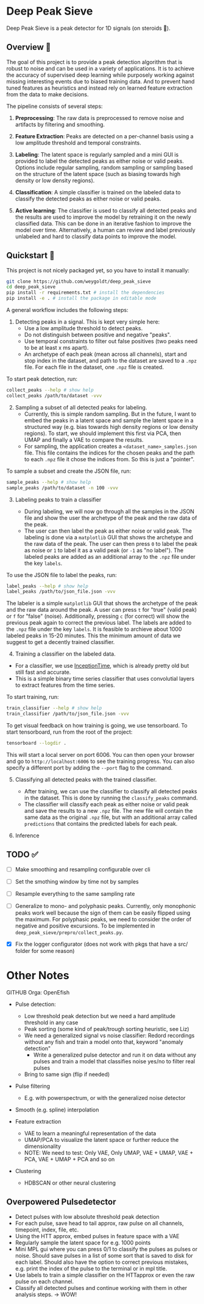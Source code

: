 # Deep Peak Sieve

Deep Peak Sieve is a peak detector for 1D signals (on steroids 💊).

## Overview 🔎

The goal of this project is to provide a peak detection algorithm that is
robust to noise and can be used in a variety of applications. It is to achieve
the accuracy of supervised deep learning while purposely working against
missing interesting events due to biased training data. And to prevent hand
tuned features as heuristics and instead rely on learned feature extraction
from the data to make decisions.

The pipeline consists of several steps:

1. **Preprocessing**: The raw data is preprocessed to remove noise and
   artifacts by filtering and smoothing.

2. **Feature Extraction**: Peaks are detected on a per-channel basis using a
   low amplitude threshold and temporal constraints.

3. **Labeling**: The latent space is regularly sampled and a mini GUI is
   provided to label the detected peaks as either noise or valid peaks. Options
   include regular sampling, random sampling or sampling based on the structure of
   the latent space (such as biasing towards high density or low density regions).

4. **Classification**: A simple classifier is trained on the labeled data to
   classify the detected peaks as either noise or valid peaks.

5. **Active learning**: The classifier is used to classify all detected peaks
   and the results are used to improve the model by retraining it on the newly
   classified data. This can be done in an iterative fashion to improve the model
   over time. Alternatively, a human can review and label previously unlabeled and
   hard to classify data points to improve the model.

## Quickstart 🚀

This project is not nicely packaged yet, so you have to install it manually:

```bash
git clone https://github.com/weygoldt/deep_peak_sieve
cd deep_peak_sieve
pip install -r requirements.txt # install the dependencies
pip install -e . # install the package in editable mode
```

A general workflow includes the following steps:

1. Detecting peaks in a signal. This is kept very simple here:
   - Use a low amplitude threshold to detect peaks.
   - Do not distinguish between positive and negative "peaks".
   - Use temporal constraints to filter out false positives (two peaks need to be at least x ms apart).
   - An archetype of each peak (mean across all channels), start and stop index in the dataset, and path to the dataset are saved to a `.npz` file. For each file in the dataset, one `.npz` file is created.

To start peak detection, run:

```bash
collect_peaks --help # show help
collect_peaks /path/to/dataset -vvv
```

2. Sampling a subset of all detected peaks for labeling.
   - Currently, this is simple random sampling. But in the future, I want to
     embed the peaks in a latent space and sample the latent space in a
     structured way (e.g. bias towards high density regions or low density
     regions). To start, we should implement this first via PCA, then UMAP and
     finally a VAE to compare the results.
   - For sampling, the application creates a `<dataset_name>_samples.json`
     file. This file contains the indices for the chosen peaks and the path to
     each `.npz` file it chose the indices from. So this is just a "pointer".

To sample a subset and create the JSON file, run:

```bash
sample_peaks --help # show help
sample_peaks /path/to/dataset -n 100 -vvv
```

3. Labeling peaks to train a classifier

   - During labeling, we will now go through all the samples in the JSON file
     and show the user the archetype of the peak and the raw data of the peak.
   - The user can then label the peak as either noise or valid peak. The labeling
     is done via a `matplotlib` GUI that shows the archetype and the raw data of
     the peak. The user can then press `0` to label the peak as noise or `1` to
     label it as a valid peak (or `-1` as "no label"). The labeled peaks are added
     as an additional array to the `.npz` file under the key `labels`.

To use the JSON file to label the peaks, run:

```bash
label_peaks --help # show help
label_peaks /path/to/json_file.json -vvv
```

The labeler is a simple `matplotlib` GUI that shows the archetype of the peak
and the raw data around the peak. A user can press `t` for "true" (valid peak)
or `f` for "false" (noise). Additionally, pressing `c` (for correct) will show
the previous peak again to correct the previous label. The labels are added to
the `.npz` file under the key `labels`. It is feasible to archieve about 1000
labeled peaks in 15-20 minutes. This the minimum amount of data we suggest to
get a decently trained classifier.

4. Training a classifier on the labeled data. 

  - For a classifier, we use [InceptionTime](https://arxiv.org/abs/1909.04939),
    which is already pretty old but still fast and accurate.
  - This is a simple binary time series classifier that uses convolutial
    layers to extract features from the time series.

To start training, run:

```bash
train_classifier --help # show help
train_classifier /path/to/json_file.json -vvv
```

To get visual feedback on how training is going, we use tensorboard. To start
tensorboard, run from the root of the project:

```bash
tensorboard --logdir .
```

This will start a local server on port 6006. You can then open your browser and
go to `http://localhost:6006` to see the training progress. You can also
specify a different port by adding the `--port` flag to the command.

5. Classifying all detected peaks with the trained classifier.

   - After training, we can use the classifier to classify all detected peaks
   in the dataset. This is done by running the `classify_peaks` command.
   - The classifier will classify each peak as either noise or valid peak and
   save the results to a new `.npz` file. The new file will contain the same
   data as the original `.npz` file, but with an additional array called
   `predictions` that contains the predicted labels for each peak.


1. Inference

## TODO ✅

- [ ] Make smoothing and resampling configurable over cli

- [ ] Set the smothing window by time not by samples

- [ ] Resample everything to the same sampling rate

- [ ] Generalize to mono- and polyphasic peaks. Currently, only monophonic peaks work well because the sign of them can be easily flipped using the maximum. For polyphasic peaks, we need to consider the order of negative and positive excursions. To be implemented in `deep_peak_sieve/prepro/collect_peaks.py`.

- [x] Fix the logger configurator (does not work with pkgs that have a src/ folder for some reason)

# Other Notes

GITHUB Orga: OpenEfish

- Pulse detection:

  - Low threshold peak detection but we need a hard amplitude threshold in any case
  - Peak sorting (some kind of peak/trough sorting heuristic, see Liz)
  - We need a generalized signal vs noise classifier: Redord recordings without any fish and train a model onto that, keyword "anomaly detection"
    - Write a generalized pulse detector and run it on data without any pulses and train a model that classifies noise yes/no to filter real pulses
  - Bring to same sign (flip if needed)

- Pulse filtering

  - E.g. with powerspectrum, or with the generalized noise detector

- Smooth (e.g. spline) interpolation

- Feature extraction

  - VAE to learn a meaningful representation of the data
  - UMAP/PCA to visualize the latent space or further reduce the dimensionality
  - NOTE: We need to test: Only VAE, Only UMAP, VAE + UMAP, VAE + PCA, VAE + UMAP + PCA and so on

- Clustering

  - HDBSCAN or other neural clustering

## Overpowered Pulsedetector

- Detect pulses with low absolute threshold peak detection
- For each pulse, save head to tail approx, raw pulse on all channels, timepoint, index, file, etc.
- Using the HTT approx, embed pulses in feature space with a VAE
- Regularly sample the latent space for e.g. 1000 points
- Mini MPL gui where you can press 0/1 to classify the pulses as pulses or noise. Should save pulses in a list of some sort that is saved to disk for each label. Should also have the option to correct previous mistakes, e.g. print the index of the pulse to the terminal or in mpl title.
- Use labels to train a simple classifier on the HTTapprox or even the raw pulse on each channel.
- Classify all detected pulses and continue working with them in other analysis steps.
  -> WOW!
